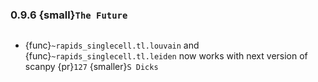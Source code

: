 ### 0.9.6 {small}`The Future`

```{rubric} Bug fixes
```
* {func}`~rapids_singlecell.tl.louvain` and {func}`~rapids_singlecell.tl.leiden` now works with next version of scanpy  {pr}`127` {smaller}`S Dicks`
